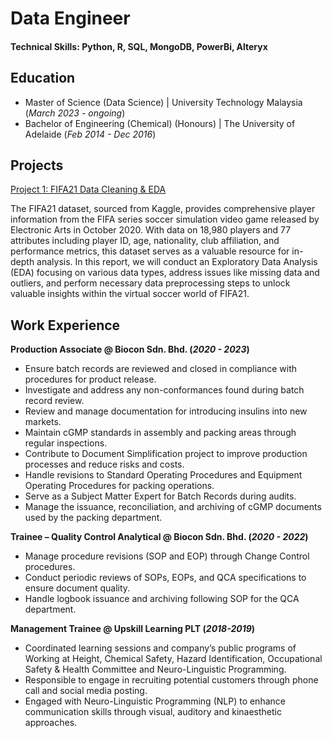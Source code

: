 # Data Engineer

#### Technical Skills: Python, R, SQL, MongoDB, PowerBi, Alteryx

## Education
- Master of Science (Data Science) | University Technology Malaysia (_March 2023 - ongoing_)
- Bachelor of Engineering (Chemical) (Honours) | The University of Adelaide (_Feb 2014 - Dec 2016_)

## Projects
[Project 1: FIFA21 Data Cleaning & EDA](https://github.com/FarihaAnis/Portfolio/blob/main/FIFA21%20Data%20Cleaning%20%26%20EDA.ipynb)

The FIFA21 dataset, sourced from Kaggle, provides comprehensive player information from the FIFA series soccer simulation video game released by Electronic Arts in October 2020. With data on 18,980 players and 77 attributes including player ID, age, nationality, club affiliation, and performance metrics, this dataset serves as a valuable resource for in-depth analysis. In this report, we will conduct an Exploratory Data Analysis (EDA) focusing on various data types, address issues like missing data and outliers, and perform necessary data preprocessing steps to unlock valuable insights within the virtual soccer world of FIFA21.

## Work Experience
**Production Associate @ Biocon Sdn. Bhd. (_2020 - 2023_)**
- Ensure batch records are reviewed and closed in compliance with procedures for product release.
- Investigate and address any non-conformances found during batch record review.
- Review and manage documentation for introducing insulins into new markets.
- Maintain cGMP standards in assembly and packing areas through regular inspections.
- Contribute to Document Simplification project to improve production processes and reduce risks and costs.
- Handle revisions to Standard Operating Procedures and Equipment Operating Procedures for packing operations.
- Serve as a Subject Matter Expert for Batch Records during audits.
- Manage the issuance, reconciliation, and archiving of cGMP documents used by the packing department.

**Trainee – Quality Control Analytical @ Biocon Sdn. Bhd. (_2020 - 2022_)**
- Manage procedure revisions (SOP and EOP) through Change Control procedures.
- Conduct periodic reviews of SOPs, EOPs, and QCA specifications to ensure document quality.
- Handle logbook issuance and archiving following SOP for the QCA department.

**Management Trainee @ Upskill Learning PLT (_2018-2019_)**
- Coordinated learning sessions and company’s public programs of Working at Height, Chemical Safety, Hazard Identification, Occupational Safety & Health Committee and Neuro-Linguistic Programming.
- Responsible to engage in recruiting potential customers through phone call and social media posting.
- Engaged with Neuro-Linguistic Programming (NLP) to enhance communication skills through visual, auditory and kinaesthetic approaches.




